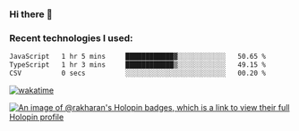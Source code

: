 ### Hi there 👋

### Recent technologies I used:
<!--START_SECTION:waka-->

```txt
JavaScript   1 hr 5 mins     ████████████▓░░░░░░░░░░░░   50.65 %
TypeScript   1 hr 3 mins     ████████████▒░░░░░░░░░░░░   49.15 %
CSV          0 secs          ░░░░░░░░░░░░░░░░░░░░░░░░░   00.20 %
```

<!--END_SECTION:waka-->
[![wakatime](https://wakatime.com/badge/user/fe50d444-0cee-4d14-a0b3-b9e8509eb4d0.svg)](https://wakatime.com/@fe50d444-0cee-4d14-a0b3-b9e8509eb4d0)

[![An image of @rakharan's Holopin badges, which is a link to view their full Holopin profile](https://holopin.me/rakharan)](https://holopin.io/@rakharan)
